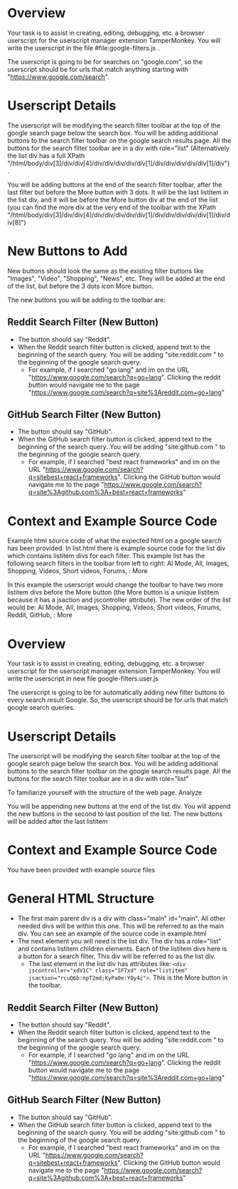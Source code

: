 # Overview

Your task is to assist in creating, editing, debugging, etc. a browser userscript for the userscript manager extension TamperMonkey. You will write the userscript in the file #file:google-filters.js .

The userscript is going to be for searches on "google.com", so the userscript should be for urls that match anything starting with "<https://www.google.com/search>".

# Userscript Details

The userscript will be modifying the search filter toolbar at the top of the google search page below the search box.
You will be adding additional buttons to the search filter toolbar on the google search results page. All the buttons for the search filter toolbar are in a div with role="list" (Alternatively the list div has a full XPath "/html/body/div[3]/div/div[4]/div/div/div/div/div[1]/div/div/div/div/div[1]/div").

You will be adding buttons at the end of the search filter toolbar, after the last filter but before the More button with 3 dots. It will be the last listitem in the list div, and it will be before the More button div at the end of the list (you can find the more div at the very end of the toolbar with the XPath "/html/body/div[3]/div/div[4]/div/div/div/div/div[1]/div/div/div/div/div[1]/div/div[8]")

# New Buttons to Add

New buttons should look the same as the existing filter buttons like "Images", "Video", "Shopping", "News", etc.
They will be added at the end of the list, but before the 3 dots icon More button.

The new buttons you will be adding to the toolbar are:

## Reddit Search Filter (New Button)

- The button should say "Reddit".
- When the Reddit search filter button is clicked, append text to the beginning of the search query. You will be adding "site:reddit.com " to the beginning of the google search query.
  - For example, if I searched "go lang" and im on the URL "<https://www.google.com/search?q=go+lang>". Clicking the reddit button would navigate me to the page "<https://www.google.com/search?q=site%3Areddit.com+go+lang>"

## GitHub Search Filter (New Button)

- The button should say "GitHub".
- When the GitHub search filter button is clicked, append text to the beginning of the search query. You will be adding "site:github.com " to the beginning of the google search query.
  - For example, if I searched "best react frameworks" and im on the URL "<https://www.google.com/search?q=sitebest+react+frameworks>". Clicking the GitHub button would navigate me to the page "<https://www.google.com/search?q=site%3Agithub.com%3A+best+react+frameworks>"

# Context and Example Source Code

Example html source code of what the expected html on a google search has been provided.
In list.html there is example source code for the list div which contains listitem divs for each filter. This example list has the following search filters in the toolbar from left to right:
AI Mode, All, Images, Shopping, Videos, Short videos, Forums, : More

In this example the userscript would change the toolbar to have two more listitem divs before the More button (the More button is a unique listitem because it has a jsaction and jscontroller attribute). The new order of the list would be:
AI Mode, All, Images, Shopping, Videos, Short videos, Forums, Reddit, GitHub, : More

# Overview

Your task is to assist in creating, editing, debugging, etc. a browser userscript for the userscript manager extension TamperMonkey. You will write the userscript in new file google-filters.user.js

The userscript is going to be for automatically adding new filter buttons to every search result Google. So, the userscript should be for urls that match google search queries.

# Userscript Details

The userscript will be modifying the search filter toolbar at the top of the google search page below the search box.
You will be adding additional buttons to the search filter toolbar on the google search results page. All the buttons for the search filter toolbar are in a div with role="list"

To familiarize yourself with the structure of the web page. Analyze

You will be appending new buttons at the end of the list div. You will append the new buttons in the second to last position of the list. The new buttons will be added after the last listitem

# Context and Example Source Code

You have been provided with example source files

# General HTML Structure

- The first main parent div is a div with class="main" id="main". All other needed divs will be within this one. This will be referred to as the main div. You can see an example of the source code in example.html
- The next element you will need is the list div. The div has a role="list" and contains listitem children elements. Each of the listitem divs here is a button for a search filter. This div will be referred to as the list div.
  - The last element in the list div has attributes like: `<div jscontroller="xdV1C" class="SF7xd" role="listitem" jsaction="rcuQ6b:npT2md;KyPa0e:Y0y4c">`. This is the More button in the toolbar.

## Reddit Search Filter (New Button)

- The button should say "Reddit".
- When the Reddit search filter button is clicked, append text to the beginning of the search query. You will be adding "site:reddit.com " to the beginning of the google search query.
  - For example, if I searched "go lang" and im on the URL "<https://www.google.com/search?q=go+lang>". Clicking the reddit button would navigate me to the page "<https://www.google.com/search?q=site%3Areddit.com+go+lang>"

## GitHub Search Filter (New Button)

- The button should say "GitHub".
- When the GitHub search filter button is clicked, append text to the beginning of the search query. You will be adding "site:github.com " to the beginning of the google search query.
  - For example, if I searched "best react frameworks" and im on the URL "<https://www.google.com/search?q=sitebest+react+frameworks>". Clicking the GitHub button would navigate me to the page "<https://www.google.com/search?q=site%3Agithub.com%3A+best+react+frameworks>"

